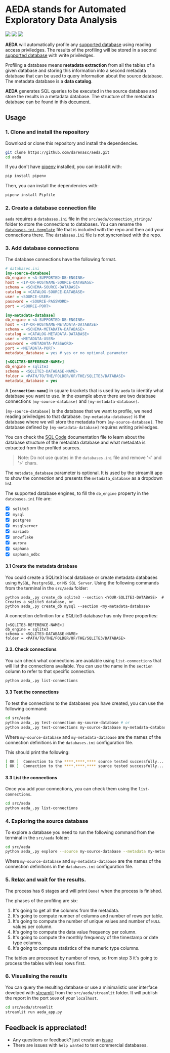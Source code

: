 # AEDA stands for Automated Exploratory Data Analysis

![](https://img.shields.io/github/license/darenasc/aeda)
![](https://img.shields.io/github/last-commit/darenasc/aeda)
![](https://img.shields.io/github/stars/darenasc/aeda?style=social)

**AEDA** will automatically profile any [supported database](documentation/supported_databases.md) 
using reading access priviledges. The results of the profiling will be stored 
in a second [supported database](documentation/supported_databases.md) with write 
priviledges.

Profiling a database means **metadata extraction** from all the tables of a 
given database and storing this information into a second metadata database 
that can be used to query information about the source database. The metadata 
database is a **data catalog**.

**AEDA** generates SQL queries to be executed in the source database and 
store the results in a metadata database. The structure of the metadata 
database can be found in this [document](documentation/sql_code.md).

## Usage

### 1. Clone and install the repository

Download or clone this repository and install the dependencies.

```bash
git clone https://github.com/darenasc/aeda.git
cd aeda
```

If you don't have [pipenv](https://pipenv.pypa.io/en/latest/) installed, you 
can install it with:

```bash
pip install pipenv
```

Then, you can install the dependencies with:

```bash
pipenv install Pipfile
```

### 2. Create a database connection file

`aeda` requires a `databases.ini` file in the `src/aeda/connection_strings/` 
folder to store the connections to databases. You can rename the 
[`databases.ini.template`](src/aeda/connection_strings/databases.ini.template) 
file that is included with the repo and then add your connections there. 
The `databases.ini` file is not syncronised with the repo.

### 3. Add database connections

The database connections have the following format. 

```ini
# databases.ini
[my-source-database]
db_engine = <A-SUPPORTED-DB-ENGINE>
host = <IP-OR-HOSTNAME-SOURCE-DATABASE>
schema = <SCHEMA-SOURCE-DATABASE>
catalog = <CATALOG-SOURCE-DATABASE>
user = <SOURCE-USER>
password = <SOURCE-PASSWORD>
port = <SOURCE-PORT>

[my-metadata-database]
db_engine = <A-SUPPORTED-DB-ENGINE>
host = <IP-OR-HOSTNAME-METADATA-DATABASE>
schema = <SCHEMA-METADATA-DATABASE>
catalog = <CATALOG-METADATA-DATABASE>
user = <METADATA-USER>
password = <METADATA-PASSWORD>
port = <METADATA-PORT>
metadata_database = yes # yes or no optional parameter

[<SQLITE3-REFERENCE-NAME>]
db_engine = sqlite3
schema = <SQLITE3-DATABASE-NAME>
folder = <PATH/TO/THE/FOLDER/OF/THE/SQLITE3/DATABASE>
metadata_database = yes
```

A **`[connection-name]`** in square brackets that is used by `aeda` to identify 
what database you want to use. In the example above there are two database 
connections `[my-source-database]` and `[my-metadata-database]`.

`[my-source-database]` is the database that we want to profile, we need reading 
priviledges to that database.
`[my-metadata-database]` is the database where we will store the metadata from 
`[my-source-database]`. The database defined by `[my-metadata-database]` 
requires writing priviledges.

You can check the [SQL Code](docs/sql_code.md) documentation file to learn 
about the database structure of the metadata database and what metadata is 
extracted from the profiled sources.

> Note: Do not use quotes in the `databases.ini` file and remove '<' and '>' chars.

The `metadata_database` parameter is optional. It is used by the streamlit app to 
show the connection and presents the `metadata_database` as a dropdown list.

The supported database engines, to fill the `db_engine` property in the `databases.ini` 
file are:

* [x] `sqlite3`
* [x] `mysql`
* [x] `postgres`
* [x] `mssqlserver`
* [x] `mariadb`
* [x] `snowflake`
* [x] `aurora`
* [x] `saphana`
* [x] `saphana_odbc`

#### 3.1 Create the metadata database

You could create a SQLite3 local database or create metadata databases using 
`MySQL`, `PostgreSQL`, or `MS SQL Server`. Using the following commands from 
the terminal in the `src/aeda` folder:

```shell
python aeda_.py create_db sqlite3 --section <YOUR-SQLITE3-DATABASE>  # Creates a sqlite3 database, or
python aeda_.py create_db mysql --section <my-metadata-database>
```

A connection definition for a SQLite3 database has only three properties:

```CONF
[<SQLITE3-REFERENCE-NAME>]
db_engine = sqlite3
schema = <SQLITE3-DATABASE-NAME>
folder = <PATH/TO/THE/FOLDER/OF/THE/SQLITE3/DATABASE>
```

#### 3.2. Check connections

You can check what connections are available using `list-connections` that will list the connections available. You can use the name in the `section` column to refer to that specific connection.

```bash
python aeda_.py list-connections
```

#### 3.3 Test the connections

To test the connections to the databases you have created, you can use the 
following command:

```bash
cd src/aeda
python aeda_.py test-connection my-source-database # or
python aeda_.py test-connections my-source-database my-metadata-database # list of connection names from `databases.ini` separate by spaces
```

Where `my-source-database` and `my-metadata-database` are the names of the 
connection definitions in the `databases.ini` configuration file.

This should print the following:

```bash
[ OK ]  Connection to the ****.****.**** source tested successfully...
[ OK ]  Connection to the ****.****.**** source tested successfully...
```

#### 3.3 List the connections

Once you add your connections, you can check them using the `list-connections`.

```bash
cd src/aeda
python aeda_.py list-connections
```

### 4. Exploring the source database

To explore a database you need to run the following command from the terminal 
in the `src/aeda` folder:

```bash
cd src/aeda
python aeda_.py explore --source my-source-database --metadata my-metadata-database
```

Where `my-source-database` and `my-metadata-database` are the names of the 
connection definitions in the `databases.ini` configuration file.

### 5. Relax and wait for the results.

The process has 6 stages and will print `Done!` when the process is finished.

The phases of the profiling are six:

1. It's going to get all the columns from the metadata.
2. It's going to compute number of columns and number of rows per table.
3. It's going to compute the number of unique values and number of `NULL` values per column.
4. It's going to compute the data value frequency per column.
5. It's going to compute the monthly frequency of the timestamp or date type columns.
6. It's going to compute statistics of the numeric type columns.

The tables are processed by number of rows, so from step 3 it's going to process the tables with less rows first.

### 6. Visualising the results

You can query the resulting database or use a minimalistic user interface 
develped with [streamlit](https://streamlit.io) from the `src/aeda/streamlit` 
folder. It will publish the report in the port `5000` of your `localhost`.

```bash
cd src/aeda/streamlit
streamlit run aeda_app.py
```

## Feedback is appreciated!

- Any questions or feedback? just create an [issue](https://github.com/darenasc/aeda/issues)
- There are issues with `help wanted` to test commercial databases.

